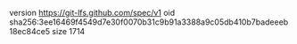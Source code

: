 version https://git-lfs.github.com/spec/v1
oid sha256:3ee16469f4549d7e30f0070b31c9b91a3388a9c05db410b7badeeeb18ec84ce5
size 1714
